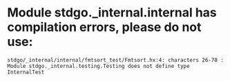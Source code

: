 # Module stdgo._internal.internal has compilation errors, please do not use:
```
stdgo/_internal/internal/fmtsort_test/Fmtsort.hx:4: characters 26-70 : Module stdgo._internal.testing.Testing does not define type InternalTest

```

